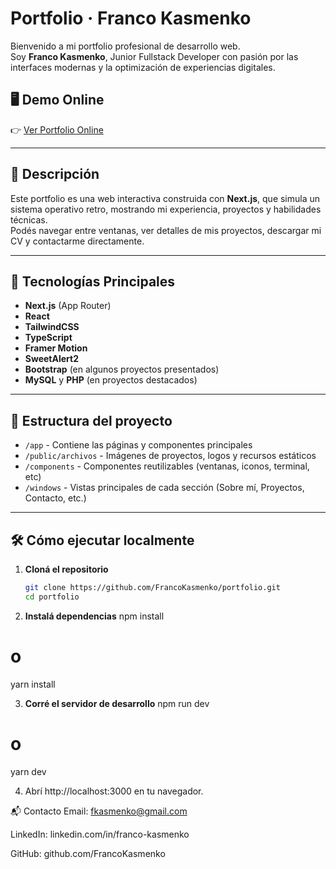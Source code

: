 # Portfolio · Franco Kasmenko

Bienvenido a mi portfolio profesional de desarrollo web.  
Soy **Franco Kasmenko**, Junior Fullstack Developer con pasión por las interfaces modernas y la optimización de experiencias digitales.

## 🖥️ Demo Online

👉 [Ver Portfolio Online](https://francokasmenko.dev)

---

## 📂 Descripción

Este portfolio es una web interactiva construida con **Next.js**, que simula un sistema operativo retro, mostrando mi experiencia, proyectos y habilidades técnicas.  
Podés navegar entre ventanas, ver detalles de mis proyectos, descargar mi CV y contactarme directamente.

---

## 🚀 Tecnologías Principales

- **Next.js** (App Router)
- **React**
- **TailwindCSS**
- **TypeScript**
- **Framer Motion**
- **SweetAlert2**
- **Bootstrap** (en algunos proyectos presentados)
- **MySQL** y **PHP** (en proyectos destacados)

---

## 📁 Estructura del proyecto

- `/app` - Contiene las páginas y componentes principales
- `/public/archivos` - Imágenes de proyectos, logos y recursos estáticos
- `/components` - Componentes reutilizables (ventanas, iconos, terminal, etc)
- `/windows` - Vistas principales de cada sección (Sobre mí, Proyectos, Contacto, etc.)

---

## 🛠️ Cómo ejecutar localmente

1. **Cloná el repositorio**
   ```bash
   git clone https://github.com/FrancoKasmenko/portfolio.git
   cd portfolio
2. **Instalá dependencias**
npm install
# o
yarn install

3. **Corré el servidor de desarrollo**
npm run dev
# o
yarn dev

4. Abrí http://localhost:3000 en tu navegador.

📬 Contacto
Email: fkasmenko@gmail.com

LinkedIn: linkedin.com/in/franco-kasmenko

GitHub: github.com/FrancoKasmenko